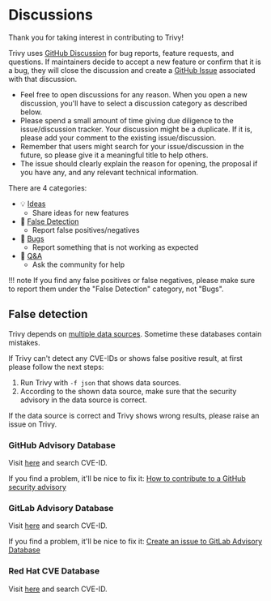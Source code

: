# Discussions
Thank you for taking interest in contributing to Trivy!

Trivy uses [GitHub Discussion](https://github.com/deepfactor-io/trivy/discussions) for bug reports, feature requests, and questions.
If maintainers decide to accept a new feature or confirm that it is a bug, they will close the discussion and create a [GitHub Issue](https://github.com/deepfactor-io/trivy/issues) associated with that discussion.

- Feel free to open discussions for any reason. When you open a new discussion, you'll have to select a discussion category as described below.
- Please spend a small amount of time giving due diligence to the issue/discussion tracker. Your discussion might be a duplicate. If it is, please add your comment to the existing issue/discussion.
- Remember that users might search for your issue/discussion in the future, so please give it a meaningful title to help others.
- The issue should clearly explain the reason for opening, the proposal if you have any, and any relevant technical information.

There are 4 categories:

- 💡 [Ideas](https://github.com/deepfactor-io/trivy/discussions/categories/ideas)
    - Share ideas for new features
- 🔎 [False Detection](https://github.com/deepfactor-io/trivy/discussions/categories/false-detection)
    - Report false positives/negatives
- 🐛 [Bugs](https://github.com/deepfactor-io/trivy/discussions/categories/bugs)
    - Report something that is not working as expected
- 🙏 [Q&A](https://github.com/deepfactor-io/trivy/discussions/categories/q-a)
    - Ask the community for help

!!! note
    If you find any false positives or false negatives, please make sure to report them under the "False Detection" category, not "Bugs".

## False detection
Trivy depends on [multiple data sources](https://aquasecurity.github.io/trivy/latest/docs/scanner/vulnerability/#data-sources).
Sometime these databases contain mistakes.

If Trivy can't detect any CVE-IDs or shows false positive result, at first please follow the next steps:

1. Run Trivy with `-f json` that shows data sources.
2. According to the shown data source, make sure that the security advisory in the data source is correct.

If the data source is correct and Trivy shows wrong results, please raise an issue on Trivy.

### GitHub Advisory Database
Visit [here](https://github.com/advisories) and search CVE-ID.

If you find a problem, it'll be nice to fix it: [How to contribute to a GitHub security advisory](https://github.blog/2022-02-22-github-advisory-database-now-open-to-community-contributions/)
 
### GitLab Advisory Database
Visit [here](https://advisories.gitlab.com/) and search CVE-ID.

If you find a problem, it'll be nice to fix it: [Create an issue to GitLab Advisory Database](https://gitlab.com/gitlab-org/security-products/gemnasium-db/-/issues/new)
 
### Red Hat CVE Database
Visit [here](https://access.redhat.com/security/security-updates/?cwe=476#/cve) and search CVE-ID.

